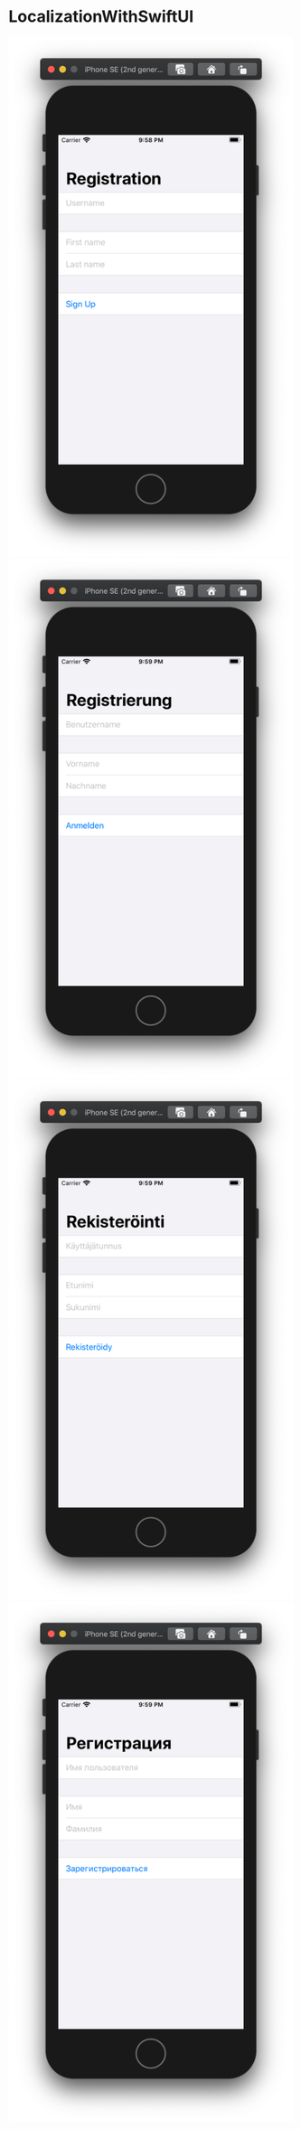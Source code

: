 # LocalizationWithSwiftUI

![](https://github.com/ram4ik/LocalizationWithSwiftUI/blob/master/LocalizationWithSwiftUI/Assets.xcassets/Screenshot%202020-05-01%20at%2021.58.35.imageset/Screenshot%202020-05-01%20at%2021.58.35.png)
![](https://github.com/ram4ik/LocalizationWithSwiftUI/blob/master/LocalizationWithSwiftUI/Assets.xcassets/Screenshot%202020-05-01%20at%2021.59.07.imageset/Screenshot%202020-05-01%20at%2021.59.07.png)
![](https://github.com/ram4ik/LocalizationWithSwiftUI/blob/master/LocalizationWithSwiftUI/Assets.xcassets/Screenshot%202020-05-01%20at%2021.59.28.imageset/Screenshot%202020-05-01%20at%2021.59.28.png)
![](https://github.com/ram4ik/LocalizationWithSwiftUI/blob/master/LocalizationWithSwiftUI/Assets.xcassets/Screenshot%202020-05-01%20at%2021.59.44.imageset/Screenshot%202020-05-01%20at%2021.59.44.png)
